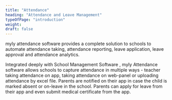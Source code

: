 ```yaml
---
title: "Attendance"
heading: "Attendance and Leave Management"
typeOfPage: "introduction"
weight:
draft: false
---
```


myly attendance software provides a complete solution to schools to automate attendance taking, attendance reporting, leave application, leave approval and attendance analytics.

Integrated deeply with School Management Software , myly Attendance software allows schools to capture attendance in multiple ways - teacher taking attendance on app, taking attendance on web-panel or uploading attendance by excel file. Parents are notified on their app in case the child is marked absent or on-leave in the school. Parents can apply for leave from their app and even submit medical certificate from the app.
